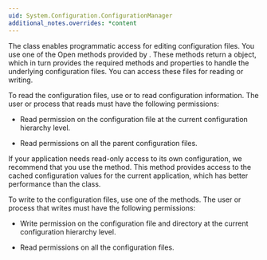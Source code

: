 ```yaml
---
uid: System.Configuration.ConfigurationManager
additional_notes.overrides: *content
---
```


<p>The <xref href="System.Configuration.Configuration"></xref> class enables programmatic access for editing configuration files. You use one of the Open methods provided by <xref href="System.Configuration.ConfigurationManager"></xref>. These methods return a <xref href="System.Configuration.Configuration"></xref> object, which in turn provides the required methods and properties to handle the underlying configuration files. You can access these files for reading or writing.  
  
 To read the configuration files, use <xref href="System.Configuration.Configuration.GetSection(System.String)"></xref> or <xref href="System.Configuration.Configuration.GetSectionGroup(System.String)"></xref> to read configuration information. The user or process that reads must have the following permissions:  
  
-   Read permission on the configuration file at the current configuration hierarchy level.  
  
-   Read permissions on all the parent configuration files.  
  
 If your application needs read-only access to its own configuration, we recommend that you use the <xref href="System.Configuration.ConfigurationManager.GetSection(System.String)"></xref> method. This method provides access to the cached configuration values for the current application, which has better performance than the <xref href="System.Configuration.Configuration"></xref> class.  
  
 To write to the configuration files, use one of the <xref href="System.Configuration.Configuration.Save*"></xref> methods. The user or process that writes must have the following permissions:  
  
-   Write permission on the configuration file and directory at the current configuration hierarchy level.  
  
-   Read permissions on all the configuration files.</p>


